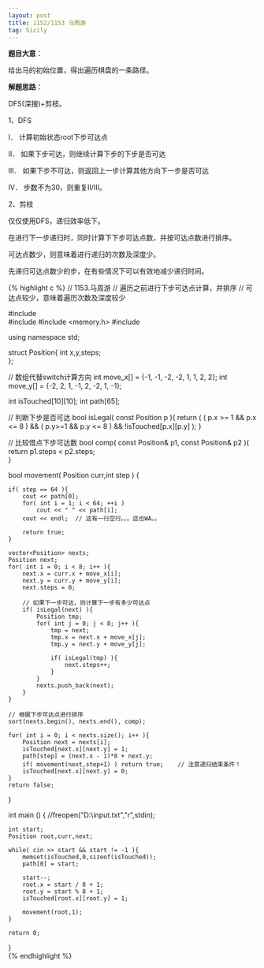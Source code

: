 ```yaml
---
layout: post
title: 1152/1153 马周游
tag: Sicily
---
```


__题目大意__：

给出马的初始位置，得出遍历棋盘的一条路径。

__解题思路__：

DFS(深搜)+剪枝。

1、DFS

I．    计算初始状态root下步可达点

II．   如果下步可达，则继续计算下步的下步是否可达

III．  如果下步不可达，则返回上一步计算其他方向下一步是否可达

IV．  步数不为30，则重复II/III。

2、剪枝

仅仅使用DFS，递归效率低下。

在进行下一步递归时，同时计算下下步可达点数，并按可达点数进行排序。

可达点数少，则意味着进行递归的次数及深度少。

先递归可达点数少的步，在有些情况下可以有效地减少递归时间。

{% highlight c %}
// 1153.马周游 
// 遍历之前进行下步可达点计算，并排序
// 可达点较少，意味着遍历次数及深度较少 

#include <iostream>  
#include <vector>
#include <memory.h>
#include <algorithm>
  
using namespace std;  

struct Position{
    int x,y,steps;    
};

// 数组代替switch计算方向 
int move_x[] = {-1, -1, -2, -2, 1, 1, 2, 2};
int move_y[] = {-2, 2, 1, -1, 2, -2, 1, -1};

int isTouched[10][10];
int path[65];

// 判断下步是否可达 
bool isLegal( const Position p ){
    return ( ( p.x >= 1 && p.x <= 8 ) && ( p.y>=1 && p.y <= 8 ) && !isTouched[p.x][p.y] );
}

// 比较借点下步可达数 
bool comp( const Position& p1, const Position& p2 ){
    return p1.steps < p2.steps;    
}
 
bool movement( Position curr,int step ) {   
    
    if( step == 64 ){           
        cout << path[0];
        for( int i = 1; i < 64; ++i )
            cout << " " << path[i];   
        cout << endl;  // 这有一行空行。。。这也WA。。 
     
        return true;
    }    
    
    vector<Position> nexts;
    Position next;
    for( int i = 0; i < 8; i++ ){
        next.x = curr.x + move_x[i];
        next.y = curr.y + move_y[i];
        next.steps = 0;
        
        // 如果下一步可达，则计算下一步有多少可达点 
        if( isLegal(next) ){
            Position tmp;
            for( int j = 0; j < 8; j++ ){
                tmp = next;
                tmp.x = next.x + move_x[j];
                tmp.y = next.y + move_y[j];
                
                if( isLegal(tmp) ){                
                    next.steps++;
                } 
            }
            nexts.push_back(next);   
        }           
    }
    
    // 根据下步可达点进行排序 
    sort(nexts.begin(), nexts.end(), comp);
    
    for( int i = 0; i < nexts.size(); i++ ){
        Position next = nexts[i];
        isTouched[next.x][next.y] = 1;
        path[step] = (next.x - 1)*8 + next.y;     
        if( movement(next,step+1) ) return true;    // 注意递归结束条件！ 
        isTouched[next.x][next.y] = 0;     
    }  
    return false;
}

int main () {
    //freopen("D:\\input.txt","r",stdin);        
    
    int start;
    Position root,curr,next;
    
    while( cin >> start && start != -1 ){  
        memset(isTouched,0,sizeof(isTouched));
        path[0] = start;
        
        start--;
        root.x = start / 8 + 1;
        root.y = start % 8 + 1;
        isTouched[root.x][root.y] = 1;
     
        movement(root,1);  
    }    
  
    return 0;  
}  
{% endhighlight %}